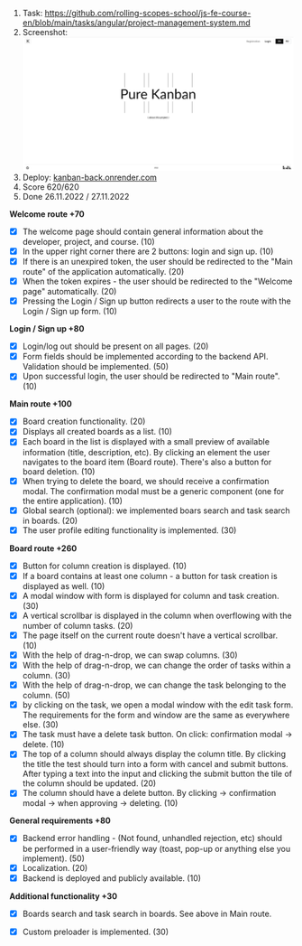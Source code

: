 1. Task: https://github.com/rolling-scopes-school/js-fe-course-en/blob/main/tasks/angular/project-management-system.md
2. Screenshot: ![image](../assets/img/main-screen.jpg)
3. Deploy: [kanban-back.onrender.com](https://kanban-back.onrender.com/)
4. Score 620/620
5. Done 26.11.2022 / 27.11.2022

**Welcome route +70**
   * [x] The welcome page should contain general information about the developer, project, and course. (10)
   * [x] In the upper right corner there are 2 buttons: login and sign up. (10) 
   * [x] If there is an unexpired token, the user should be redirected to the "Main route" of the application automatically. (20)  
   * [x] When the token expires - the user should be redirected to the "Welcome page" automatically. (20)    
   * [x] Pressing the Login / Sign up button redirects a user to the route with the Login / Sign up form. (10)
  
**Login / Sign up +80**
   * [x] Login/log out should be present on all pages. (20)
   * [x] Form fields should be implemented according to the backend API. Validation should be implemented. (50)
   * [x] Upon successful login, the user should be redirected to "Main route". (10)

**Main route +100**
   * [x] Board creation functionality. (20)
   * [x] Displays all created boards as a list. (10)
   * [x] Each board in the list is displayed with a small preview of available information (title, description, etc). By clicking an element the user navigates to the board item (Board route). There's also a button for board deletion. (10)
   * [x] When trying to delete the board, we should receive a confirmation modal. The confirmation modal must be a generic component (one for the entire application). (10)
   * [x] Global search (optional): we implemented boars search and task search in boards. (20)
   * [x] The user profile editing functionality is implemented. (30)

**Board route +260**
   * [x] Button for column creation is displayed. (10)
   * [x] If a board contains at least one column - a button for task creation is displayed as well. (10)
   * [x] A modal window with form is displayed for column and task creation. (30)
   * [x] A vertical scrollbar is displayed in the column when overflowing with the number of column tasks. (20)
   * [x] The page itself on the current route doesn't have a vertical scrollbar. (10)
   * [x] With the help of drag-n-drop, we can swap columns. (30)
   * [x] With the help of drag-n-drop, we can change the order of tasks within a column. (30)
   * [x] With the help of drag-n-drop, we can change the task belonging to the column. (50)
   * [x] by clicking on the task, we open a modal window with the edit task form. The requirements for the form and window are the same as everywhere else. (30)
   * [x] The task must have a delete task button. On click: confirmation modal -> delete. (10)
   * [x] The top of a column should always display the column title. By clicking the title the test should turn into a form with cancel and submit buttons. After typing a text into the input and clicking the submit button the tile of the column should be updated. (20)
   * [x] The column should have a delete button. By clicking -> confirmation modal -> when approving -> deleting. (10)

**General requirements +80**
   * [x] Backend error handling - (Not found, unhandled rejection, etc) should be performed in a user-friendly way (toast, pop-up or anything else you implement). (50)
   * [x] Localization. (20)
   * [x] Backend is deployed and publicly available. (10)

**Additional functionality +30**
   * [x] Boards search and task search in boards. See above in Main route.
   * [x] Custom preloader is implemented. (30)


